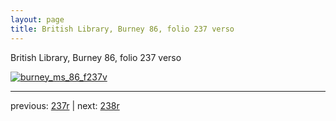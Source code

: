 ```yaml
---
layout: page
title: British Library, Burney 86, folio 237 verso
---
```


British Library, Burney 86, folio 237 verso

[![burney_ms_86_f237v](http://www.homermultitext.org/iipsrv?IIIF=/project/homer/pyramidal/deepzoom/bl/burney86imgs/v1/burney_ms_86_f237v.tif/full/800,/0/default.jpg)](http://www.homermultitext.org/ict2/?urn=urn:cite2:bl:burney86imgs.v1:burney_ms_86_f237v) 

---

previous:  [237r](../237r/) | next: [238r](../238r/)